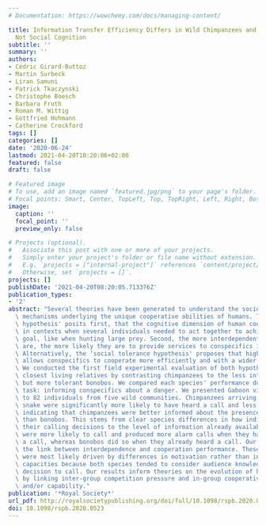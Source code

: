```yaml
---
# Documentation: https://wowchemy.com/docs/managing-content/

title: Information Transfer Efficiency Differs in Wild Chimpanzees and Bonobos, but
  Not Social Cognition
subtitle: ''
summary: ''
authors:
- Cédric Girard-Buttoz
- Martin Surbeck
- Liran Samuni
- Patrick Tkaczynski
- Christophe Boesch
- Barbara Fruth
- Roman M. Wittig
- Gottfried Hohmann
- Catherine Crockford
tags: []
categories: []
date: '2020-06-24'
lastmod: 2021-04-20T10:20:06+02:00
featured: false
draft: false

# Featured image
# To use, add an image named `featured.jpg/png` to your page's folder.
# Focal points: Smart, Center, TopLeft, Top, TopRight, Left, Right, BottomLeft, Bottom, BottomRight.
image:
  caption: ''
  focal_point: ''
  preview_only: false

# Projects (optional).
#   Associate this post with one or more of your projects.
#   Simply enter your project's folder or file name without extension.
#   E.g. `projects = ["internal-project"]` references `content/project/deep-learning/index.md`.
#   Otherwise, set `projects = []`.
projects: []
publishDate: '2021-04-20T08:20:05.713376Z'
publication_types:
- '2'
abstract: "Several theories have been generated to understand the socio-cognitive\
  \ mechanisms underlying the unique cooperative abilities of humans. The ‘interdependence\
  \ hypothesis' posits first, that the cognitive dimension of human cooperation evolved\
  \ in contexts when several individuals needed to act together to achieve a common\
  \ goal, like when hunting large prey. Second, the more interdependent individuals\
  \ are, the more likely they are to provide services to conspecifics in other contexts.\
  \ Alternatively, the ‘social tolerance hypothesis' proposes that higher social tolerance\
  \ allows conspecifics to cooperate more efficiently and with a wider range of partners.\
  \ We conducted the first field experimental evaluation of both hypotheses in our\
  \ closest living relatives by contrasting chimpanzees to the less interdependent\
  \ but more tolerant bonobos. We compared each species' performance during a cooperative\
  \ task: informing conspecifics about a danger. We presented Gaboon viper models\
  \ to 82 individuals from five wild communities. Chimpanzees arriving late at the\
  \ snake were significantly more likely to have heard a call and less likely to startle,\
  \ indicating that chimpanzees were better informed about the presence of the threat\
  \ than bonobos. This stems from clear species differences in how individuals adjusted\
  \ their calling decisions to the level of information already available. Chimpanzees\
  \ were more likely to call and produced more alarm calls when they had not yet heard\
  \ a call, whereas bonobos did so when they already heard a call. Our results confirm\
  \ the link between interdependence and cooperation performance. These species differences\
  \ were most likely driven by differences in motivation rather than in cognitive\
  \ capacities because both species tended to consider audience knowledge in their\
  \ decision to call. Our results inform theories on the evolution of human cooperation\
  \ by linking inter-group competition pressure and in-group cooperative motivation\
  \ and/or capability."
publication: '*Royal Society*'
url_pdf: http://royalsocietypublishing.org/doi/full/10.1098/rspb.2020.0523
doi: 10.1098/rspb.2020.0523
---
```

